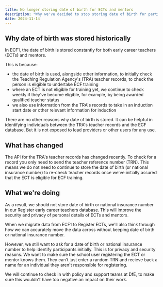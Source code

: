 ```yaml
---
title: No longer storing date of birth for ECTs and mentors
description: "Why we've decided to stop storing date of birth for participants in our database."
date: 2024-11-14
---
```


## Why date of birth was stored historically

In ECF1, the date of birth is stored constantly for both early career teachers (ECTs) and mentors.

This is because:
- the date of birth is used, alongside other information, to initially check the Teaching Regulation Agency's (TRA) teacher records, to check the person is eligible to undertake ECF training
- where an ECT is not eligible for training yet, we continue to check weekly if they've become eligible, for example, by being awarded qualified teacher status
- we also use information from the TRA's records to take in an induction start date or other relevant information for induction

There are no other reasons why date of birth is stored. It can be helpful in identifying individuals between the TRA's teacher records and the ECF database. But it is not exposed to lead providers or other users for any use. 

## What has changed

The API for the TRA's teacher records has changed recently. To check for a record you only need to send the teacher reference number (TRN). This means we do not need to continue to store the date of birth (or national insurance number) to re-check teacher records once we've initially assured that the ECT is eligible for ECF training.

## What we're doing

As a result, we should not store date of birth or national insurance number in our Register early career teachers database. This will improve the security and privacy of personal details of ECTs and mentors.

When we migrate data from ECF1 to Register ECTs, we'll also think through how we can accurately move the data across without keeping date of birth or national insurance number.

However, we still want to ask for a date of birth or national insurance number to help identify participants initially. This is for privacy and security reasons. We want to make sure the school user registering the ECT or mentor knows them. They can't just enter a random TRN and recieve back a name for an individual they aren't responsible for registering.

We will continue to check in with policy and support teams at DfE, to make sure this wouldn't have too negative an impact on their work.

